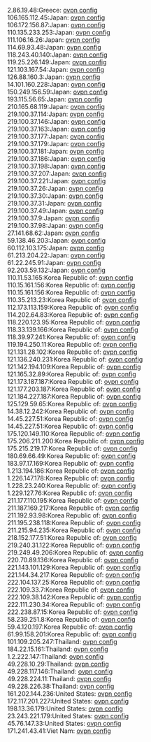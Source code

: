 2.86.19.48:Greece: [ovpn config](vpn/2_86_19_48.ovpn)  
106.165.112.45:Japan: [ovpn config](vpn/106_165_112_45.ovpn)  
106.172.156.87:Japan: [ovpn config](vpn/106_172_156_87.ovpn)  
110.135.233.253:Japan: [ovpn config](vpn/110_135_233_253.ovpn)  
111.106.16.26:Japan: [ovpn config](vpn/111_106_16_26.ovpn)  
114.69.93.48:Japan: [ovpn config](vpn/114_69_93_48.ovpn)  
118.243.40.140:Japan: [ovpn config](vpn/118_243_40_140.ovpn)  
119.25.226.149:Japan: [ovpn config](vpn/119_25_226_149.ovpn)  
121.103.167.54:Japan: [ovpn config](vpn/121_103_167_54.ovpn)  
126.88.160.3:Japan: [ovpn config](vpn/126_88_160_3.ovpn)  
14.101.160.228:Japan: [ovpn config](vpn/14_101_160_228.ovpn)  
150.249.156.59:Japan: [ovpn config](vpn/150_249_156_59.ovpn)  
193.115.56.65:Japan: [ovpn config](vpn/193_115_56_65.ovpn)  
210.165.68.119:Japan: [ovpn config](vpn/210_165_68_119.ovpn)  
219.100.37.114:Japan: [ovpn config](vpn/219_100_37_114.ovpn)  
219.100.37.146:Japan: [ovpn config](vpn/219_100_37_146.ovpn)  
219.100.37.163:Japan: [ovpn config](vpn/219_100_37_163.ovpn)  
219.100.37.177:Japan: [ovpn config](vpn/219_100_37_177.ovpn)  
219.100.37.179:Japan: [ovpn config](vpn/219_100_37_179.ovpn)  
219.100.37.181:Japan: [ovpn config](vpn/219_100_37_181.ovpn)  
219.100.37.186:Japan: [ovpn config](vpn/219_100_37_186.ovpn)  
219.100.37.198:Japan: [ovpn config](vpn/219_100_37_198.ovpn)  
219.100.37.207:Japan: [ovpn config](vpn/219_100_37_207.ovpn)  
219.100.37.221:Japan: [ovpn config](vpn/219_100_37_221.ovpn)  
219.100.37.26:Japan: [ovpn config](vpn/219_100_37_26.ovpn)  
219.100.37.30:Japan: [ovpn config](vpn/219_100_37_30.ovpn)  
219.100.37.31:Japan: [ovpn config](vpn/219_100_37_31.ovpn)  
219.100.37.49:Japan: [ovpn config](vpn/219_100_37_49.ovpn)  
219.100.37.9:Japan: [ovpn config](vpn/219_100_37_9.ovpn)  
219.100.37.98:Japan: [ovpn config](vpn/219_100_37_98.ovpn)  
27.141.68.62:Japan: [ovpn config](vpn/27_141_68_62.ovpn)  
59.138.46.203:Japan: [ovpn config](vpn/59_138_46_203.ovpn)  
60.112.103.175:Japan: [ovpn config](vpn/60_112_103_175.ovpn)  
61.213.204.22:Japan: [ovpn config](vpn/61_213_204_22.ovpn)  
61.22.245.91:Japan: [ovpn config](vpn/61_22_245_91.ovpn)  
92.203.59.132:Japan: [ovpn config](vpn/92_203_59_132.ovpn)  
110.11.53.165:Korea Republic of: [ovpn config](vpn/110_11_53_165.ovpn)  
110.15.161.156:Korea Republic of: [ovpn config](vpn/110_15_161_156.ovpn)  
110.15.161.156:Korea Republic of: [ovpn config](vpn/110_15_161_156.ovpn)  
110.35.213.23:Korea Republic of: [ovpn config](vpn/110_35_213_23.ovpn)  
112.173.113.159:Korea Republic of: [ovpn config](vpn/112_173_113_159.ovpn)  
114.202.64.83:Korea Republic of: [ovpn config](vpn/114_202_64_83.ovpn)  
118.220.123.95:Korea Republic of: [ovpn config](vpn/118_220_123_95.ovpn)  
118.33.139.166:Korea Republic of: [ovpn config](vpn/118_33_139_166.ovpn)  
118.39.97.241:Korea Republic of: [ovpn config](vpn/118_39_97_241.ovpn)  
119.194.250.11:Korea Republic of: [ovpn config](vpn/119_194_250_11.ovpn)  
121.131.28.102:Korea Republic of: [ovpn config](vpn/121_131_28_102.ovpn)  
121.136.240.231:Korea Republic of: [ovpn config](vpn/121_136_240_231.ovpn)  
121.142.194.109:Korea Republic of: [ovpn config](vpn/121_142_194_109.ovpn)  
121.165.32.89:Korea Republic of: [ovpn config](vpn/121_165_32_89.ovpn)  
121.173.187.187:Korea Republic of: [ovpn config](vpn/121_173_187_187.ovpn)  
121.177.203.187:Korea Republic of: [ovpn config](vpn/121_177_203_187.ovpn)  
121.184.227.187:Korea Republic of: [ovpn config](vpn/121_184_227_187.ovpn)  
125.129.59.65:Korea Republic of: [ovpn config](vpn/125_129_59_65.ovpn)  
14.38.12.242:Korea Republic of: [ovpn config](vpn/14_38_12_242.ovpn)  
14.45.227.51:Korea Republic of: [ovpn config](vpn/14_45_227_51.ovpn)  
14.45.227.51:Korea Republic of: [ovpn config](vpn/14_45_227_51.ovpn)  
175.120.149.110:Korea Republic of: [ovpn config](vpn/175_120_149_110.ovpn)  
175.206.211.200:Korea Republic of: [ovpn config](vpn/175_206_211_200.ovpn)  
175.215.219.17:Korea Republic of: [ovpn config](vpn/175_215_219_17.ovpn)  
180.69.66.49:Korea Republic of: [ovpn config](vpn/180_69_66_49.ovpn)  
183.97.17.169:Korea Republic of: [ovpn config](vpn/183_97_17_169.ovpn)  
1.213.194.186:Korea Republic of: [ovpn config](vpn/1_213_194_186.ovpn)  
1.226.147.178:Korea Republic of: [ovpn config](vpn/1_226_147_178.ovpn)  
1.228.23.240:Korea Republic of: [ovpn config](vpn/1_228_23_240.ovpn)  
1.229.127.76:Korea Republic of: [ovpn config](vpn/1_229_127_76.ovpn)  
211.177.110.195:Korea Republic of: [ovpn config](vpn/211_177_110_195.ovpn)  
211.187.169.217:Korea Republic of: [ovpn config](vpn/211_187_169_217.ovpn)  
211.192.93.98:Korea Republic of: [ovpn config](vpn/211_192_93_98.ovpn)  
211.195.238.118:Korea Republic of: [ovpn config](vpn/211_195_238_118.ovpn)  
211.215.94.235:Korea Republic of: [ovpn config](vpn/211_215_94_235.ovpn)  
218.152.177.51:Korea Republic of: [ovpn config](vpn/218_152_177_51.ovpn)  
219.240.31.122:Korea Republic of: [ovpn config](vpn/219_240_31_122.ovpn)  
219.249.49.206:Korea Republic of: [ovpn config](vpn/219_249_49_206.ovpn)  
220.70.89.136:Korea Republic of: [ovpn config](vpn/220_70_89_136.ovpn)  
221.143.101.129:Korea Republic of: [ovpn config](vpn/221_143_101_129.ovpn)  
221.144.34.217:Korea Republic of: [ovpn config](vpn/221_144_34_217.ovpn)  
222.104.137.25:Korea Republic of: [ovpn config](vpn/222_104_137_25.ovpn)  
222.109.33.7:Korea Republic of: [ovpn config](vpn/222_109_33_7.ovpn)  
222.109.38.142:Korea Republic of: [ovpn config](vpn/222_109_38_142.ovpn)  
222.111.230.34:Korea Republic of: [ovpn config](vpn/222_111_230_34.ovpn)  
222.238.87.15:Korea Republic of: [ovpn config](vpn/222_238_87_15.ovpn)  
58.239.251.8:Korea Republic of: [ovpn config](vpn/58_239_251_8.ovpn)  
59.4.120.197:Korea Republic of: [ovpn config](vpn/59_4_120_197.ovpn)  
61.99.158.201:Korea Republic of: [ovpn config](vpn/61_99_158_201.ovpn)  
101.109.205.247:Thailand: [ovpn config](vpn/101_109_205_247.ovpn)  
184.22.15.161:Thailand: [ovpn config](vpn/184_22_15_161.ovpn)  
1.2.222.147:Thailand: [ovpn config](vpn/1_2_222_147.ovpn)  
49.228.10.29:Thailand: [ovpn config](vpn/49_228_10_29.ovpn)  
49.228.117.146:Thailand: [ovpn config](vpn/49_228_117_146.ovpn)  
49.228.224.11:Thailand: [ovpn config](vpn/49_228_224_11.ovpn)  
49.228.226.38:Thailand: [ovpn config](vpn/49_228_226_38.ovpn)  
161.202.144.236:United States: [ovpn config](vpn/161_202_144_236.ovpn)  
172.117.201.227:United States: [ovpn config](vpn/172_117_201_227.ovpn)  
198.13.36.179:United States: [ovpn config](vpn/198_13_36_179.ovpn)  
23.243.221.179:United States: [ovpn config](vpn/23_243_221_179.ovpn)  
45.76.147.33:United States: [ovpn config](vpn/45_76_147_33.ovpn)  
171.241.43.41:Viet Nam: [ovpn config](vpn/171_241_43_41.ovpn)  
